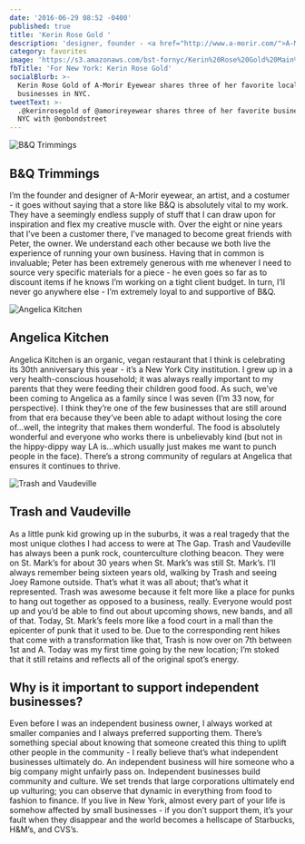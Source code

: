 ```yaml
---
date: '2016-06-29 08:52 -0400'
published: true
title: 'Kerin Rose Gold '
description: 'designer, founder - <a href="http://www.a-morir.com/">A-Morir</a>'
category: favorites
image: 'https://s3.amazonaws.com/bst-fornyc/Kerin%20Rose%20Gold%20Main%20Portrait.jpg'
fbTitle: 'For New York: Kerin Rose Gold'
socialBlurb: >-
  Kerin Rose Gold of A-Morir Eyewear shares three of her favorite local
  businesses in NYC.
tweetText: >-
  .@kerinrosegold of @amorireyewear shares three of her favorite businesses in
  NYC with @onbondstreet
---
```

![B&Q Trimmings](https://s3.amazonaws.com/bst-fornyc/Kerin%20Rose%20Gold%20B&Q%20Trimmings.jpg)
## B&Q Trimmings

I’m the founder and designer of A-Morir eyewear, an artist, and a costumer - it goes without saying that a store like B&Q is absolutely vital to my work. They have a seemingly endless supply of stuff that I can draw upon for inspiration and flex my creative muscle with. Over the eight or nine years that I’ve been a customer there, I’ve managed to become great friends with Peter, the owner. We understand each other because we both live the experience of running your own business. Having that in common is invaluable; Peter has been extremely generous with me whenever I need to source very specific materials for a piece - he even goes so far as to discount items if he knows I’m working on a tight client budget. In turn, I’ll never go anywhere else - I’m extremely loyal to and supportive of B&Q.

![Angelica Kitchen](https://s3.amazonaws.com/bst-fornyc/Kerin%20Rose%20Gold%20Angelica%20Kitchen.jpg)
## Angelica Kitchen

Angelica Kitchen is an organic, vegan restaurant that I think is celebrating its 30th anniversary this year - it’s a New York City institution. I grew up in a very health-conscious household; it was always really important to my parents that they were feeding their children good food. As such, we’ve been coming to Angelica as a family since I was seven (I’m 33 now, for perspective). I think they’re one of the few businesses that are still around from that era because they’ve been able to adapt without losing the core of...well, the integrity that makes them wonderful. The food is absolutely wonderful and everyone who works there is unbelievably kind (but not in the hippy-dippy way LA is...which usually just makes me want to punch people in the face). There’s a strong community of regulars at Angelica that ensures it continues to thrive.

![Trash and Vaudeville](https://s3.amazonaws.com/bst-fornyc/Kerin%20Rose%20Gold%20Trash%20and%20Vaudeville.jpg)
## Trash and Vaudeville

As a little punk kid growing up in the suburbs, it was a real tragedy that the most unique clothes I had access to were at The Gap. Trash and Vaudeville has always been a punk rock, counterculture clothing beacon. They were on St. Mark’s for about 30 years when St. Mark’s was still St. Mark’s. I’ll always remember being sixteen years old, walking by Trash and seeing Joey Ramone outside. That’s what it was all about; that’s what it represented. Trash was awesome because it felt more like a place for punks to hang out together as opposed to a business, really. Everyone would post up and you’d be able to find out about upcoming shows, new bands, and all of that. Today, St. Mark’s feels more like a food court in a mall than the epicenter of punk that it used to be. Due to the corresponding rent hikes that come with a transformation like that, Trash is now over on 7th between 1st and A. Today was my first time going by the new location; I’m stoked that it still retains and reflects all of the original spot’s energy.

## Why is it important to support independent businesses?

Even before I was an independent business owner, I always worked at smaller companies and I always preferred supporting them. There’s something special about knowing that someone created this thing to uplift other people in the community - I really believe that’s what independent businesses ultimately do. An independent business will hire someone who a big company might unfairly pass on. Independent businesses build community and culture. We set trends that large corporations ultimately end up vulturing; you can observe that dynamic in everything from food to fashion to finance. If you live in New York, almost every part of your life is somehow affected by small businesses - if you don’t support them, it’s your fault when they disappear and the world becomes a hellscape of Starbucks, H&M’s, and CVS’s.
